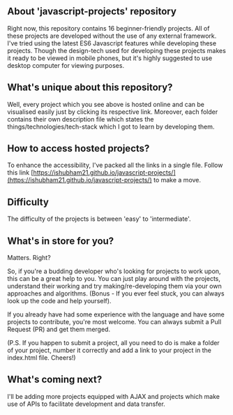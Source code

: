 ## About 'javascript-projects' repository

Right now, this repository contains 16 beginner-friendly projects. All of these projects are developed without the use of any external framework. I've tried using the latest ES6 Javascript features while developing these projects.
Though the design-tech used for developing these projects makes it ready to be viewed in mobile phones, but it's highly suggested to use desktop computer for viewing purposes.
## What's unique about this repository?

Well, every project which you see above is hosted online and can be visualised easily just by clicking its respective link. Moreover, each folder contains their own description file which states the things/technologies/tech-stack which I got to learn by developing them. 

## How to access hosted projects?

To enhance the accessibility, I've packed all the links in a single file.
Follow this link [https://ishubham21.github.io/javascript-projects/](https://ishubham21.github.io/javascript-projects/) to make a move. 


## Difficulty

The difficulty of the projects is between 'easy' to 'intermediate'.

## What's in store for you?

Matters. Right? 

So, if you're a budding developer who's looking for projects to work upon, this can be a great help to you. You can just play around with the projects, understand their working and try making/re-developing them via your own approaches and algorithms. (Bonus - If you ever feel stuck, you can always look up the code and help yourself).

If you already have had some experience with the language and have some projects to contribute, you're most welcome. You can always submit a Pull Request (PR) and get them merged. 

(P.S. If you happen to submit a project, all you need to do is make a folder of your project, number it correctly and add a link to your project in the index.html file. Cheers!)

## What's coming next?

I'll be adding more projects equipped with AJAX and projects which make use of APIs to facilitate development and data transfer.


